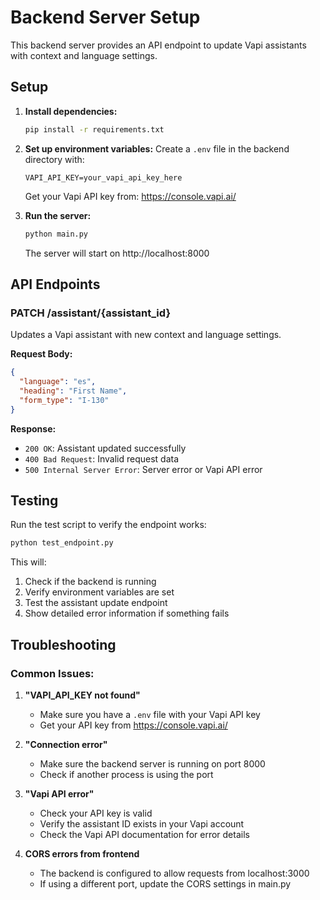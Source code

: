# Backend Server Setup

This backend server provides an API endpoint to update Vapi assistants with context and language settings.

## Setup

1. **Install dependencies:**
   ```bash
   pip install -r requirements.txt
   ```

2. **Set up environment variables:**
   Create a `.env` file in the backend directory with:
   ```
   VAPI_API_KEY=your_vapi_api_key_here
   ```
   
   Get your Vapi API key from: https://console.vapi.ai/

3. **Run the server:**
   ```bash
   python main.py
   ```
   
   The server will start on http://localhost:8000

## API Endpoints

### PATCH /assistant/{assistant_id}

Updates a Vapi assistant with new context and language settings.

**Request Body:**
```json
{
  "language": "es",
  "heading": "First Name", 
  "form_type": "I-130"
}
```

**Response:**
- `200 OK`: Assistant updated successfully
- `400 Bad Request`: Invalid request data
- `500 Internal Server Error`: Server error or Vapi API error

## Testing

Run the test script to verify the endpoint works:

```bash
python test_endpoint.py
```

This will:
1. Check if the backend is running
2. Verify environment variables are set
3. Test the assistant update endpoint
4. Show detailed error information if something fails

## Troubleshooting

### Common Issues:

1. **"VAPI_API_KEY not found"**
   - Make sure you have a `.env` file with your Vapi API key
   - Get your API key from https://console.vapi.ai/

2. **"Connection error"**
   - Make sure the backend server is running on port 8000
   - Check if another process is using the port

3. **"Vapi API error"**
   - Check your API key is valid
   - Verify the assistant ID exists in your Vapi account
   - Check the Vapi API documentation for error details

4. **CORS errors from frontend**
   - The backend is configured to allow requests from localhost:3000
   - If using a different port, update the CORS settings in main.py 